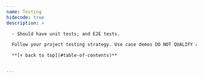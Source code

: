```yaml
---
name: Testing
hidecode: true
description: >

  - Should have unit tests; and E2E tests.

  Follow your project testing strategy. Use case demos DO NOT QUALIFY as "tests".

  **[⬆ back to top](#table-of-contents)**


---
```

